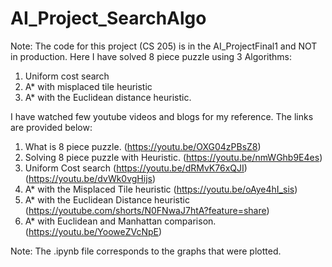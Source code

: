 # AI_Project_SearchAlgo
Note: The code for this project (CS 205) is in the AI_ProjectFinal1 and NOT in production.
Here I have solved 8 piece puzzle using 3 Algorithms: 
1. Uniform cost search 
2. A* with misplaced tile heuristic 
3. A* with the Euclidean distance heuristic.

I have watched few youtube videos and blogs for my reference. The links are provided below:
1. What is 8 piece puzzle. (https://youtu.be/OXG04zPBsZ8)
2. Solving 8 piece puzzle with Heuristic. (https://youtu.be/nmWGhb9E4es)
3. Uniform Cost search (https://youtu.be/dRMvK76xQJI) (https://youtu.be/dvWk0vgHijs)
4. A* with the Misplaced Tile heuristic (https://youtu.be/oAye4hI_sis)
5. A* with the Euclidean Distance heuristic (https://youtube.com/shorts/N0FNwaJ7htA?feature=share) 
6. A* with Euclidean and Manhattan comparison. (https://youtu.be/YooweZVcNpE)

Note: The .ipynb file corresponds to the graphs that were plotted. 

